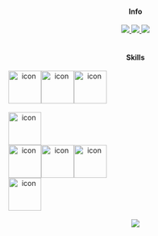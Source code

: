 <div align=center>
  <h4>Info</h4>
</div>

<div align=center>
  <a href="https://velog.io/@plutoin">
    <img src="https://img.shields.io/badge/Velog-%2320C997.svg?style=flat-square&logo=velog&logoColor=white">
  </a>
  <a href="www.linkedin.com/in/soyeon-jang-p1uto">
    <img src="https://img.shields.io/badge/LinkedIn-%230A66C2.svg?style=flat-square&logo=linkedin&logoColor=white">
  </a>
  <a href="https://watchusrise.notion.site/PORTFOLIO-67d77007ff9646b1a88ecc8c558c5923">
    <img src="https://img.shields.io/badge/Portfolio-%23000000.svg?style=flat-square&logo=notion&logoColor=white">
  </a>

</div>

<br/>

<div align=center>
  <h4>Skills</h4>
</div>


<div align=center style="display: flex; align-items: flex-start;">
  <img src="https://techstack-generator.vercel.app/js-icon.svg" alt="icon" width="65" height="65" />
  <img src="https://techstack-generator.vercel.app/react-icon.svg" alt="icon" width="65" height="65" />
  <img src="https://techstack-generator.vercel.app/sass-icon.svg" alt="icon" width="65" height="65" />
</div>
  
<br/>

<div align=center style="display: flex; align-items: flex-start;">
  <img src="https://techstack-generator.vercel.app/webpack-icon.svg" alt="icon" width="65" height="65" />
</div>

<div align=center style="display: flex; align-items: flex-start;">
  <img src="https://techstack-generator.vercel.app/eslint-icon.svg" alt="icon" width="65" height="65" />
  <img src="https://techstack-generator.vercel.app/jest-icon.svg" alt="icon" width="65" height="65" />
  <img src="https://techstack-generator.vercel.app/prettier-icon.svg" alt="icon" width="65" height="65" />
</div>

<div align=center style="display: flex; align-items: flex-start;">
  <img src="https://techstack-generator.vercel.app/github-icon.svg" alt="icon" width="65" height="65" />
</div>

<br/>

<div align=center>
 <a href="https://hits.seeyoufarm.com">
  <img src="https://hits.seeyoufarm.com/api/count/incr/badge.svg?url=https%3A%2F%2Fgithub.com%2Fplutoin&count_bg=%2389B3CB&title_bg=%23555555&icon=&icon_color=%23E7E7E7&title=hits&edge_flat=false"/>
 </a>
</div>
